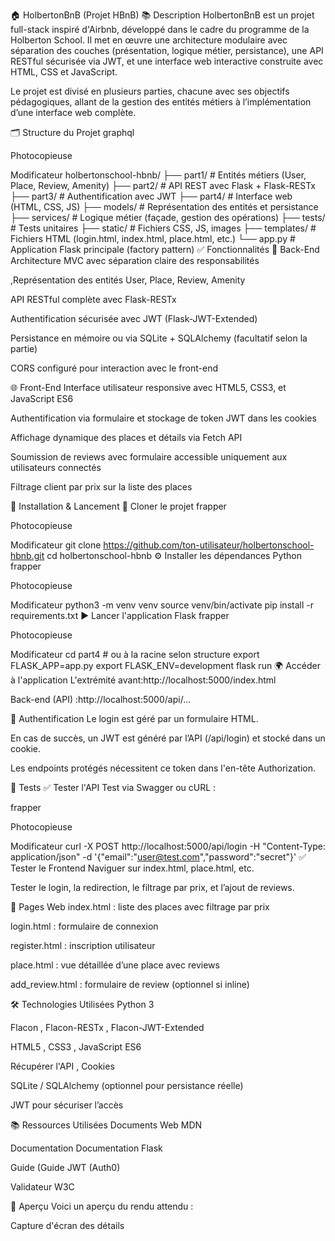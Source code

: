 🏠 HolbertonBnB (Projet HBnB)
📚 Description
HolbertonBnB est un projet full-stack inspiré d'Airbnb, développé dans le cadre du programme de la Holberton School. Il met en œuvre une architecture modulaire avec séparation des couches (présentation, logique métier, persistance), une API RESTful sécurisée via JWT, et une interface web interactive construite avec HTML, CSS et JavaScript.

Le projet est divisé en plusieurs parties, chacune avec ses objectifs pédagogiques, allant de la gestion des entités métiers à l’implémentation d’une interface web complète.

🗂️ Structure du Projet
graphql

Photocopieuse

Modificateur
holbertonschool-hbnb/
├── part1/                  # Entités métiers (User, Place, Review, Amenity)
├── part2/                  # API REST avec Flask + Flask-RESTx
├── part3/                  # Authentification avec JWT
├── part4/                  # Interface web (HTML, CSS, JS)
├── models/                 # Représentation des entités et persistance
├── services/               # Logique métier (façade, gestion des opérations)
├── tests/                  # Tests unitaires
├── static/                 # Fichiers CSS, JS, images
├── templates/              # Fichiers HTML (login.html, index.html, place.html, etc.)
└── app.py                  # Application Flask principale (factory pattern)
✅ Fonctionnalités
🔧 Back-End
Architecture MVC avec séparation claire des responsabilités

,Représentation des entités User, Place, Review, Amenity

API RESTful complète avec Flask-RESTx

Authentification sécurisée avec JWT (Flask-JWT-Extended)

Persistance en mémoire ou via SQLite + SQLAlchemy (facultatif selon la partie)

CORS configuré pour interaction avec le front-end

🌐 Front-End
Interface utilisateur responsive avec HTML5, CSS3, et JavaScript ES6

Authentification via formulaire et stockage de token JWT dans les cookies

Affichage dynamique des places et détails via Fetch API

Soumission de reviews avec formulaire accessible uniquement aux utilisateurs connectés

Filtrage client par prix sur la liste des places

🚀 Installation & Lancement
🔗 Cloner le projet
frapper

Photocopieuse

Modificateur
git clone https://github.com/ton-utilisateur/holbertonschool-hbnb.git
cd holbertonschool-hbnb
⚙️ Installer les dépendances Python
frapper

Photocopieuse

Modificateur
python3 -m venv venv
source venv/bin/activate
pip install -r requirements.txt
▶️ Lancer l'application Flask
frapper

Photocopieuse

Modificateur
cd part4  # ou à la racine selon structure
export FLASK_APP=app.py
export FLASK_ENV=development
flask run
🌍 Accéder à l'application
L'extrémité avant:http://localhost:5000/index.html

Back-end (API) :http://localhost:5000/api/...

🔑 Authentification
Le login est géré par un formulaire HTML.

En cas de succès, un JWT est généré par l’API (/api/login) et stocké dans un cookie.

Les endpoints protégés nécessitent ce token dans l'en-tête Authorization.

🧪 Tests
✅ Tester l'API
Test via Swagger ou cURL :

frapper

Photocopieuse

Modificateur
curl -X POST http://localhost:5000/api/login -H "Content-Type: application/json" -d '{"email":"user@test.com","password":"secret"}'
✅ Tester le Frontend
Naviguer sur index.html, place.html, etc.

Tester le login, la redirection, le filtrage par prix, et l’ajout de reviews.

📁 Pages Web
index.html : liste des places avec filtrage par prix

login.html : formulaire de connexion

register.html : inscription utilisateur

place.html : vue détaillée d’une place avec reviews

add_review.html : formulaire de review (optionnel si inline)

🛠 Technologies Utilisées
Python 3

Flacon , Flacon-RESTx , Flacon-JWT-Extended

HTML5 , CSS3 , JavaScript ES6

Récupérer l'API , Cookies

SQLite / SQLAlchemy (optionnel pour persistance réelle)

JWT pour sécuriser l’accès

📚 Ressources Utilisées
Documents Web MDN

Documentation Documentation Flask

Guide (Guide JWT (Auth0)

Validateur W3C

📸 Aperçu
Voici un aperçu du rendu attendu :

Capture d'écran des détails
